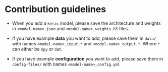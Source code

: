 # Contribution guidelines

- When you add a `keras` model, please save the architecture and weights in `<model-name>.json` and `<model-name>_weights.h5` files.

- If you have example **data** you want to add, please save them in `data/` with names `<model-name>_input.*` and `<model-name>_output.*`. Where `*` can either be `npy` or `dat`.

- If you have example **configuration** you want to add, please save them in `config-files/` with names `<model-name>_config.yml`